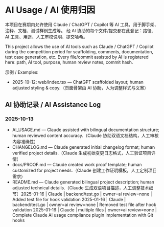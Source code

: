 # AI Usage / AI 使用归因

本项目在赛期内允许使用 Claude / ChatGPT / Copilot 等 AI 工具，用于脚手架、注释、文档、测试样例生成等。
经 AI 协助的每个文件/提交都在此登记：路径、AI 工具、用途、人工审校说明、提交哈希。

This project allows the use of AI tools such as Claude / ChatGPT / Copilot during the competition period for scaffolding, comments, documentation, test case generation, etc.
Every file/commit assisted by AI is registered here: path, AI tool, purpose, human review notes, commit hash.

示例 / Examples:
- 2025-10-12: web/index.tsx — ChatGPT scaffolded layout; human adjusted styling & copy.（页面骨架由 AI 协助，人为调整样式与文案）

## AI 协助记录 / AI Assistance Log

### 2025-10-13
- AI_USAGE.md — Claude assisted with bilingual documentation structure; human reviewed content accuracy.（Claude 协助双语文档结构，人工审核内容准确性）
- CHANGELOG.md — Claude generated initial changelog format; human verified project details.（Claude 生成初始变更日志格式，人工验证项目详情）
- docs/PROOF.md — Claude created work proof template; human customized for project needs.（Claude 创建工作证明模板，人工定制项目需求）
- README.md — Claude generated bilingual project description; human adjusted technical details.（Claude 生成双语项目描述，人工调整技术细节）2 0 2 5 - 0 1 - 1 6   |   C l a u d e   |   b a c k e n d / t e s t . g o   |   o w n e r = a i   r e v i e w = n o n e   |   A d d e d   t e s t   f i l e   f o r   h o o k   v a l i d a t i o n  
 2 0 2 5 - 0 1 - 1 6   |   C l a u d e   |   b a c k e n d / t e s t . g o   |   o w n e r = a i   r e v i e w = n o n e   |   R e m o v e d   t e s t   f i l e   a f t e r   h o o k   v a l i d a t i o n  
 2 0 2 5 - 0 1 - 1 6   |   C l a u d e   |   m u l t i p l e   f i l e s   |   o w n e r = a i   r e v i e w = n o n e   |   C o m p l e t e   C l a u d e   A I   u s a g e   c o m p l i a n c e   p l u g i n   i m p l e m e n t a t i o n   w i t h   G i t   h o o k s  
 